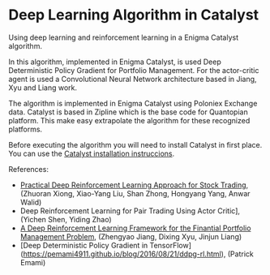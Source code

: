# Deep Learning Algorithm in Catalyst
Using deep learning and reinforcement learning in a Enigma Catalyst algorithm.

In this algorithm, implemented in Enigma Catalyst, is used Deep Deterministic Policy Gradient for Portfolio Management. 
For the actor-critic agent is used a Convolutional Neural Network architecture based in Jiang, Xyu and Liang work.

The algorithm is implemented in Enigma Catalyst using Poloniex Exchange data. Catalyst is based in Zipline which is the base code for Quantopian platform. This make easy extrapolate the algorithm for these recognized platforms.

Before executing the algorithm you will need to install Catalyst in first place. You can use the [Catalyst installation instruccions](https://enigma.co/catalyst/install.html).

References:
- [Practical Deep Reinforcement Learning Approach for Stock Trading](https://arxiv.org/abs/1811.07522), (Zhuoran Xiong, Xiao-Yang Liu, Shan Zhong, Hongyang Yang, Anwar Walid)
- Deep Reinforcement Learning for Pair Trading Using Actor Critic], (Yichen Shen, Yiding Zhao)
- [A Deep Reinforcement Learning Framework for the Finantial Portfolio Management Problem](https://arxiv.org/abs/1706.10059), (Zhengyao Jiang, Dixing Xyu, Jinjun Liang)
- [Deep Deterministic Policy Gradient in TensorFlow] (https://pemami4911.github.io/blog/2016/08/21/ddpg-rl.html), (Patrick Emami)
